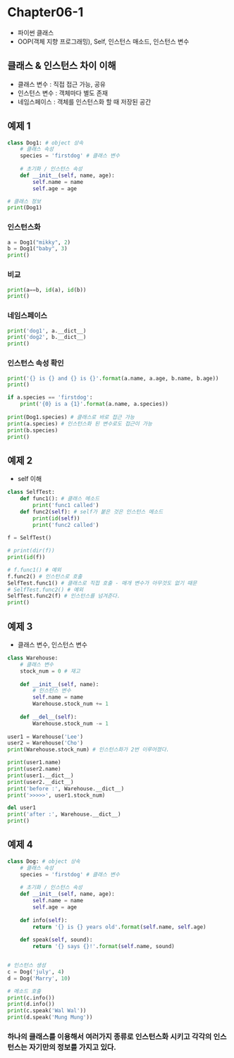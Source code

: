 # Chapter06-1
- 파이썬 클래스
- OOP(객체 지향 프로그래밍), Self, 인스턴스 매소드, 인스턴스 변수

## 클래스 & 인스턴스 차이 이해
- 클래스 변수 : 직접 접근 가능, 공유
- 인스턴스 변수 : 객체마다 별도 존재
- 네임스페이스 : 객체를 인스턴스화 할 때 저장된 공간

## 예제 1

```python
class Dog1: # object 상속
    # 클래스 속성
    species = 'firstdog' # 클래스 변수
    
    # 초기화 / 인스턴스 속성
    def __init__(self, name, age):
        self.name = name
        self.age = age

# 클래스 정보
print(Dog1)
```

### 인스턴스화
```python
a = Dog1("mikky", 2)
b = Dog1("baby", 3)
print()
```

### 비교
```python
print(a==b, id(a), id(b))
print()
```

### 네임스페이스
```python
print('dog1', a.__dict__)
print('dog2', b.__dict__)
print()
```

### 인스턴스 속성 확인
```python
print('{} is {} and {} is {}'.format(a.name, a.age, b.name, b.age))
print()

if a.species == 'firstdog':
    print('{0} is a {1}'.format(a.name, a.species))
    
print(Dog1.species) # 클래스로 바로 접근 가능
print(a.species) # 인스턴스화 된 변수로도 접근이 가능
print(b.species) 
print()
```

## 예제 2
- self 이해

```python
class SelfTest:
    def func1(): # 클래스 메소드
        print('func1 called')
    def func2(self): # self가 붙은 것은 인스턴스 메소드
        print(id(self))
        print('func2 called')
        
f = SelfTest()

# print(dir(f))
print(id(f))

# f.func1() # 예외
f.func2() # 인스턴스로 호출
SelfTest.func1() # 클래스로 직접 호출 - 매개 변수가 아무것도 없기 때문
# SelfTest.func2() # 예외
SelfTest.func2(f) # 인스턴스를 넘겨준다.
print()
```

## 예제 3
- 클래스 변수, 인스턴스 변수

```python
class Warehouse:
    # 클래스 변수
    stock_num = 0 # 재고
    
    def __init__(self, name):
        # 인스턴스 변수
        self.name = name
        Warehouse.stock_num += 1
        
    def __del__(self):
        Warehouse.stock_num -= 1
        
user1 = Warehouse('Lee')
user2 = Warehouse('Cho')
print(Warehouse.stock_num) # 인스턴스화가 2번 이루어졌다.

print(user1.name)
print(user2.name)
print(user1.__dict__)
print(user2.__dict__)
print('before :', Warehouse.__dict__)
print('>>>>>', user1.stock_num)

del user1
print('after :', Warehouse.__dict__)
print()
```

## 예제 4

```python
class Dog: # object 상속
    # 클래스 속성
    species = 'firstdog' # 클래스 변수
    
    # 초기화 / 인스턴스 속성
    def __init__(self, name, age):
        self.name = name
        self.age = age
        
    def info(self):
        return '{} is {} years old'.format(self.name, self.age)
    
    def speak(self, sound):
        return '{} says {}!'.format(self.name, sound)


# 인스턴스 생성    
c = Dog('july', 4)
d = Dog('Marry', 10)

# 메소드 호출
print(c.info())
print(d.info())
print(c.speak('Wal Wal'))
print(d.speak('Mung Mung'))
```

### 하나의 클래스를 이용해서 여러가지 종류로 인스턴스화 시키고 각각의 인스턴스는 자기만의 정보를 가지고 있다.